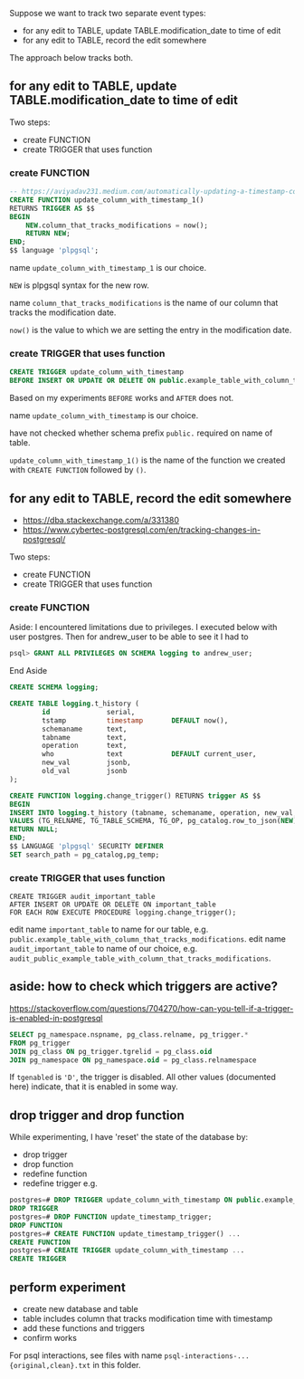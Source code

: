 Suppose we want to track two separate event types:
 - for any edit to TABLE, update TABLE.modification_date to time of edit
 - for any edit to TABLE, record the edit somewhere

The approach below tracks both.

## for any edit to TABLE, update TABLE.modification_date to time of edit

Two steps:
 - create FUNCTION
 - create TRIGGER that uses function

### create FUNCTION

```SQL
-- https://aviyadav231.medium.com/automatically-updating-a-timestamp-column-in-postgresql-using-triggers-98766e3b47a0
CREATE FUNCTION update_column_with_timestamp_1()
RETURNS TRIGGER AS $$
BEGIN
    NEW.column_that_tracks_modifications = now();
    RETURN NEW;
END;
$$ language 'plpgsql';
```

name `update_column_with_timestamp_1` is our choice.

`NEW` is plpgsql syntax for the new row.

name `column_that_tracks_modifications` is the name of our column that tracks the modification date.

`now()` is the value to which we are setting the entry in the modification date.

### create TRIGGER that uses function

```SQL
CREATE TRIGGER update_column_with_timestamp
BEFORE INSERT OR UPDATE OR DELETE ON public.example_table_with_column_that_tracks_modifications                                       FOR EACH ROW EXECUTE PROCEDURE update_column_with_timestamp_1();
```
Based on my experiments `BEFORE` works and `AFTER` does not.

name `update_column_with_timestamp` is our choice.

have not checked whether schema prefix `public.` required on name of table.

`update_column_with_timestamp_1()` is the name of the function we created with `CREATE FUNCTION` followed by `()`.

## for any edit to TABLE, record the edit somewhere

* https://dba.stackexchange.com/a/331380
* https://www.cybertec-postgresql.com/en/tracking-changes-in-postgresql/

Two steps:
 - create FUNCTION
 - create TRIGGER that uses function

### create FUNCTION

Aside: I encountered limitations due to privileges. I executed below with user postgres. Then for andrew_user to be able to see it I had to
```SQL
psql> GRANT ALL PRIVILEGES ON SCHEMA logging to andrew_user;
```
End Aside

```SQL
CREATE SCHEMA logging;

CREATE TABLE logging.t_history (
        id              serial,
        tstamp          timestamp       DEFAULT now(),
        schemaname      text,
        tabname         text,
        operation       text,
        who             text            DEFAULT current_user,
        new_val         jsonb,
        old_val         jsonb
);

CREATE FUNCTION logging.change_trigger() RETURNS trigger AS $$
BEGIN
INSERT INTO logging.t_history (tabname, schemaname, operation, new_val, old_val)
VALUES (TG_RELNAME, TG_TABLE_SCHEMA, TG_OP, pg_catalog.row_to_json(NEW), pg_catalog.row_to_json(OLD));
RETURN NULL;
END;
$$ LANGUAGE 'plpgsql' SECURITY DEFINER
SET search_path = pg_catalog,pg_temp;
```

### create TRIGGER that uses function

```
CREATE TRIGGER audit_important_table
AFTER INSERT OR UPDATE OR DELETE ON important_table
FOR EACH ROW EXECUTE PROCEDURE logging.change_trigger();
```

edit name `important_table` to name for our table, e.g. `public.example_table_with_column_that_tracks_modifications`.
edit name `audit_important_table` to name of our choice, e.g. `audit_public_example_table_with_column_that_tracks_modifications`.


## aside: how to check which triggers are active?

https://stackoverflow.com/questions/704270/how-can-you-tell-if-a-trigger-is-enabled-in-postgresql

```SQL
SELECT pg_namespace.nspname, pg_class.relname, pg_trigger.*
FROM pg_trigger
JOIN pg_class ON pg_trigger.tgrelid = pg_class.oid
JOIN pg_namespace ON pg_namespace.oid = pg_class.relnamespace
```

If `tgenabled` is `'D'`, the trigger is disabled. All other values (documented here) indicate, that it is enabled in some way.

## drop trigger and drop function

While experimenting, I have 'reset' the state of the database by:
 - drop trigger
 - drop function
 - redefine function
 - redefine trigger
e.g.

```SQL
postgres=# DROP TRIGGER update_column_with_timestamp ON public.example_table_with_column_that_tracks_modifications;
DROP TRIGGER
postgres=# DROP FUNCTION update_timestamp_trigger;
DROP FUNCTION
postgres=# CREATE FUNCTION update_timestamp_trigger() ...
CREATE FUNCTION
postgres=# CREATE TRIGGER update_column_with_timestamp ...
CREATE TRIGGER
```

## perform experiment
 - create new database and table
 - table includes column that tracks modification time with timestamp
 - add these functions and triggers
 - confirm works

For psql interactions, see files with name `psql-interactions-...{original,clean}.txt` in this folder.

